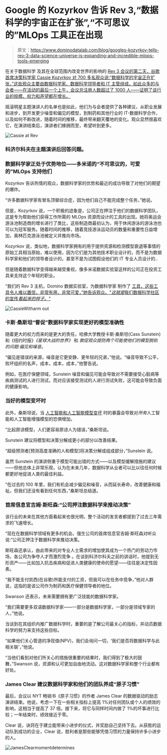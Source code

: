 # Google 的 Kozyrkov 告诉 Rev 3,“数据科学的宇宙正在扩张”,“不可思议的”MLOps 工具正在出现

> 原文：<https://www.dominodatalab.com/blog/googles-kozyrkov-tells-rev-3-data-science-universe-is-expanding-and-incredible-mlops-tools-emerging>

在关于数据科学 及其在全球范围内改变世界的影响的 [Rev 3 会议的第二天，谷歌首席决策科学家 Cassie Kozyrkov 对 700 多名观众说:“数据科学的宇宙正在扩张，”这些观众主要由数据科学家、数据科学领导者和 IT 主管组成。如此众多的与会者——在活动的最后一个上午，会议总注册人数超过了 1000 人——证明了该行业的规模、权力和声望都在增长。](https://www.dominodatalab.com/blog/rev-3-shows-data-science-really-is-running-the-world-and-mlops-is-spurring-on-the-trend)

摇滚明星主题演讲人的名单也是如此，他们为与会者提供了各种建议，从职业发展和进步，到开发更少噪音和偏见的模型，到制药和其他行业的 IT-数据科学合作，以及如何不断改进，随着时间的推移，最终带来翻天覆地的变化。观众显然很喜欢它，在演讲结束后，演讲者们蜂拥而至，希望听到更多。

![Cassie at Rev](img/0931f706962044a949cf38f3abd5f7ce.png)

### 科济尔科夫在主题演讲后回答问题。

### 数据科学家正处于优势地位——多米诺的“不可思议的，可爱的”MLOps 支持他们

Kozyrkov 告诉热情的观众，数据科学家的优势和最近的成功导致了对他们的期望的爆炸。

“许多数据科学家有冒名顶替综合症，因为他们自己不能完成整个任务，”她说。

但是，Kozyrkov 说，一个积极的迹象是，公司正在押注于他们的数据科学团队，这是专为帮助他们获得工作所需的 MLOps 资源而设计的工具的出现。她将奥运会游泳池制造商的增长进行了类比，这些制造商最初认为，用于休闲游泳的游泳池也可以为冠军服务。随着时间的推移，随着竞技游泳运动员的数量和重要性日益增加，奥林匹克游泳池被定义并推向市场。

Kozyrkov 说，类似地，数据科学家拥有的用于提供资源和检测模型衰退等事情的原始工具相当原始，难以使用，因为它们是为其他技术职业设计的，而不是为数据科学家和他们的领导者设计的，甚至不是为试图假设他们的 IT 专业人员设计的..

但是随着数据科学变得越来越受重视，像多米诺数据实验室这样的公司正在投资工具来支持这个年轻的职业。

“我们的 Rev 3 主机，Domino 数据实验室，为数据科学家 制作了 [工具，这些工具令人难以置信，非常有用，非常可爱，”她告诉观众。"*这就是*我们数据科学社区的宣传*看起来的样子*。"](https://venturebeat.com/2022/05/05/domino-data-lab-announces-latest-mlops-platform-to-satisfy-both-data-science-and-it/)

![CassieWitharm out](img/9d1f710b593b46bbb5b31ecaa7fae3d4.png)

### 卡斯·桑斯坦“督促”数据科学家实现更好的模型准确性

随着更大的权力而来的是更大的责任，哈佛大学教授卡斯·桑斯坦(Cass Sunstein)和《纽约时报》*《星球大战的世界》* 和 *敦促观众提防两个可能使他们的模型脱轨的问题:偏见和噪音。*

“偏见是错误的来源，噪音是它更安静、更年轻的兄弟，”他说。“噪音导致不公平，败坏组织的名声，成本，成本，成本，”他警告说。

例如，在医疗保健领域，Sunstein 噪音和偏见可能会导致对不需要接受心脏病等疾病测试的人进行测试，而对应该接受测试的人进行测试失败，这可能会导致负面的健康影响。

### 当好的模型变坏时

此外，桑斯坦说，当 [人工智能和人工智能模型变坏](https://www.dominodatalab.com/blog/the-principles-of-trustworthy-ai) 时的暴露会导致对*所有*人工智能和人工智能增强模型的恐惧增加。

“比起原谅模型，人们更容易原谅人为错误，”桑斯坦说。

Sunstein 建议将模型和决策分解成更小的部分以改善结果。

“超级预测者[预测高度准确的人和模型]将决策分解成组成部分，”Sunstein 说。

虽然 Sunstein 的演讲侧重于模型可能出错的方式——以及模型缓解措施的建议——但他总体上非常乐观，认为在未来几年，数据科学从业者可以比以往任何时候都更好地促进人类的最佳利益。

“在过去的 100 年里，我们有机会减少偏见和噪音，从而延长寿命，改善健康和福祉。但我们还没有看到任何东西，”桑斯坦总结道。

### 首席信息官吉姆·斯旺森:“公司押注数据科学来推动决策”

该行业的未来在其他方面看起来也很光明，整个活动的发言者都提到了过去三年需求的飞速增长。

“现在在数据科学领域有更多的机会。强生公司的首席信息官吉姆·斯旺森对听众说:“公司正押注于数据科学来推动决策。

斯旺森还承认，由此带来的对专业人士需求的增加使其成为一个热门的劳动力市场，各公司为争夺人才而激烈竞争 。在谈到科济尔科夫之前的讲话时，他提到无形资产——比如加入抗击疾病和促进人类健康的使命的愿望——往往是决定性因素。

“我不能支付凯西(在谷歌)所能支付的工资，但我可以在任务中竞争，”他对人群说，这指的是该公司作为制药和医疗保健领导者的地位。

Swanson 还表示，未来需要拥有更广泛技能的数据科学家。

“我们需要更多双语数据科学家——一部分是数据科学家，一部分是领域专家的人，”他说。

当谈到在其组织内推广数据科学时，重要的是了解公司最关心的指标，并动员数据科学的努力来支持这些目标。

“如果他们关心管道的净现值(NPV)，我们会询问一切，‘我们是否将数据科学与此相关联’，”他说。

“当他们看到对他们所关心的措施很重要的结果时，我们得到了极大的鼓舞，”Swanson 说，资源和认可更加自由地流动。这对数据科学家和整个行业都有好处。

### James Clear 建议数据科学家和他们的团队养成“原子习惯”

最后，会议以 NYT 畅销书《原子习惯》的作者 James Clear 的数据驱动的励志演讲结束。他说，考虑一下在一些相关指标上提高 1%对任何团队或个人的绩效的影响，这相当于提高了 37 倍。接下来，将它与同样时间内做了 1%的坏事进行比较；一年结束时，绩效接近于零。

Clear 说，诀窍在于建立能带来小进步的仪式，并奖励自己坚持下去。从获胜的运动队到成功的企业，Clear 说，胜利者是那些能够凭借习惯的力量保持许多小进步的人。

![JamesClearmomentdetermines](img/01aa1dfbba48b733688dfbed2fe69553.png)